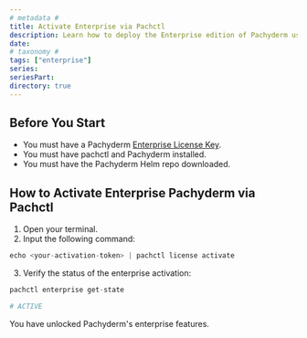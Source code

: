 ```yaml
---
# metadata # 
title: Activate Enterprise via Pachctl
description: Learn how to deploy the Enterprise edition of Pachyderm using the pachctl CLI for an existing cluster.
date: 
# taxonomy #
tags: ["enterprise"]
series:
seriesPart:
directory: true 
---
```


## Before You Start 

- You must have a Pachyderm [Enterprise License Key](https://www.pachyderm.com/trial/).
- You must have pachctl and Pachyderm installed. 
- You must have the Pachyderm Helm repo downloaded.

## How to Activate Enterprise Pachyderm via Pachctl 

1. Open your terminal.
2. Input the following command:

```s
echo <your-activation-token> | pachctl license activate
```

3. Verify the status of the enterprise activation:

```s
pachctl enterprise get-state

# ACTIVE
```

You have unlocked Pachyderm's enterprise features.
